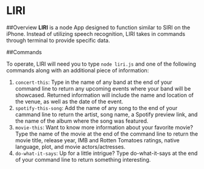 # LIRI

##Overview
**LIRI** is a node App designed to function similar to SIRI on the iPhone.  Instead of utilizing speech recognition, LIRI takes in commands through terminal to provide specific data.

##Commands

To operate, LIRI will need you to type `node liri.js` and one of the following commands along with an additional piece of information:
1. `concert-this`: Type in the name of any band at the end of your command line to return any upcoming events where your band will be showcased.  Returned information will include the name and location of the venue, as well as the date of the event.
2. `spotify-this-song`: Add the name of any song to the end of your cammand line to return the artist, song name, a Spotify preview link, and the name of the album where the song was featured.
3. `movie-this`: Want to know more information about your favorite movie? Type the name of the movie at the end of the command line to return the movie title, release year, IMB and Rotten Tomatoes ratings, native language, plot, and movie actors/actresses.
4. `do-what-it-says`: Up for a little intrigue?  Type do-what-it-says at the end of your command line to return something interesting.
